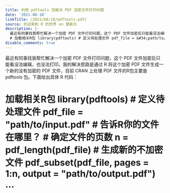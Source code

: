 ```yaml
---
title: 利用 pdftools 包解决 PDF 加密文件打印问题
date: '2021-08-18'
linkTitle: /2021/08/18/pdftools-pdf/
source: 欢迎来到 R 的世界 on 楚新元
description: |-
  最近有同事找我帮忙解决一个加密 PDF 文件打印问题，这个 PDF 文件加密后只能看没法编辑，也没法打印。我的解决思路是通过 R 将这个加密 PDF 文件生成一个新的没有加密的 PDF 文件，目前 CRAN 上处理 PDF 文件的R包主要是 pdftools 包。下面给出具体 R 代码：
  # 加载相关R包 library(pdftools) # 定义待处理文件 pdf_file = &#34;path/to/input.pdf&#34; # 告诉R你的文件在哪里？ # 确定文件的页数 n = pdf_length(pdf_file) # 生成新的不加密文件 pdf_subset(pdf_file, pages = 1:n, output = &#34;path/to/output.pdf&#34;) ...
disable_comments: true
---
```

最近有同事找我帮忙解决一个加密 PDF 文件打印问题，这个 PDF 文件加密后只能看没法编辑，也没法打印。我的解决思路是通过 R 将这个加密 PDF 文件生成一个新的没有加密的 PDF 文件，目前 CRAN 上处理 PDF 文件的R包主要是 pdftools 包。下面给出具体 R 代码：
# 加载相关R包 library(pdftools) # 定义待处理文件 pdf_file = &#34;path/to/input.pdf&#34; # 告诉R你的文件在哪里？ # 确定文件的页数 n = pdf_length(pdf_file) # 生成新的不加密文件 pdf_subset(pdf_file, pages = 1:n, output = &#34;path/to/output.pdf&#34;) ...